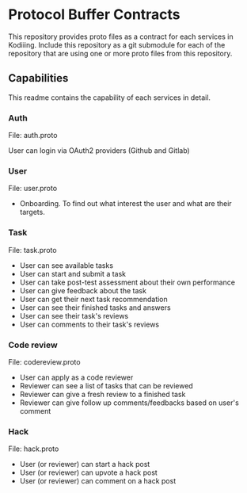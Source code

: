 # Protocol Buffer Contracts

This repository provides proto files as a contract for each services in Kodiiing.
Include this repository as a git submodule for each of the repository that are using
one or more proto files from this repository.

## Capabilities

This readme contains the capability of each services in detail.

### Auth

File: auth.proto

User can login via OAuth2 providers (Github and Gitlab)

### User

File: user.proto

- Onboarding. To find out what interest the user and what are their targets.

### Task

File: task.proto

- User can see available tasks
- User can start and submit a task
- User can take post-test assessment about their own performance
- User can give feedback about the task
- User can get their next task recommendation
- User can see their finished tasks and answers
- User can see their task's reviews
- User can comments to their task's reviews

### Code review

File: codereview.proto

- User can apply as a code reviewer
- Reviewer can see a list of tasks that can be reviewed
- Reviewer can give a fresh review to a finished task
- Reviewer can give follow up comments/feedbacks based on user's comment

### Hack

File: hack.proto

- User (or reviewer) can start a hack post
- User (or reviewer) can upvote a hack post
- User (or reviewer) can comment on a hack post